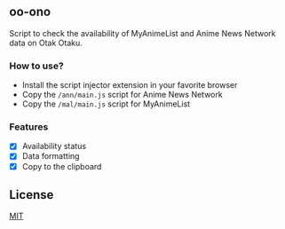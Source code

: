 ## oo-ono

Script to check the availability of MyAnimeList and Anime News Network data on Otak Otaku.

### How to use?
- Install the script injector extension in your favorite browser
- Copy the `/ann/main.js` script for Anime News Network
- Copy the `/mal/main.js` script for MyAnimeList

### Features
- [x] Availability status
- [x] Data formatting
- [x] Copy to the clipboard

## License

[MIT](https://github.com/dedyf5/oo-ono?tab=MIT-1-ov-file)
